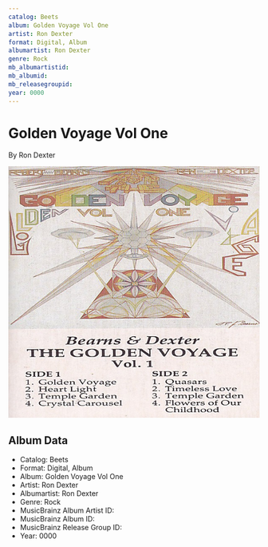 ```yaml
---
catalog: Beets
album: Golden Voyage Vol One
artist: Ron Dexter
format: Digital, Album
albumartist: Ron Dexter
genre: Rock
mb_albumartistid: 
mb_albumid: 
mb_releasegroupid: 
year: 0000
---
```


# Golden Voyage Vol One

By Ron Dexter

![](../../assets/beetscovers/Ron_Dexter-Golden_Voyage_Vol_One.jpg)

## Album Data

- Catalog: Beets
- Format: Digital, Album
- Album: Golden Voyage Vol One
- Artist: Ron Dexter
- Albumartist: Ron Dexter
- Genre: Rock
- MusicBrainz Album Artist ID: 
- MusicBrainz Album ID: 
- MusicBrainz Release Group ID: 
- Year: 0000

